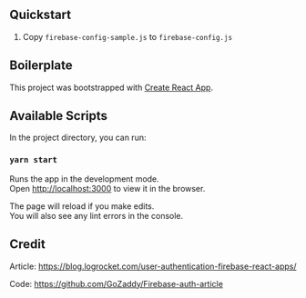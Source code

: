 ## Quickstart

1. Copy `firebase-config-sample.js` to `firebase-config.js`

## Boilerplate

This project was bootstrapped with [Create React App](https://github.com/facebook/create-react-app).

## Available Scripts

In the project directory, you can run:

### `yarn start`

Runs the app in the development mode.<br />
Open [http://localhost:3000](http://localhost:3000) to view it in the browser.

The page will reload if you make edits.<br />
You will also see any lint errors in the console.

## Credit

Article: https://blog.logrocket.com/user-authentication-firebase-react-apps/

Code: https://github.com/GoZaddy/Firebase-auth-article
